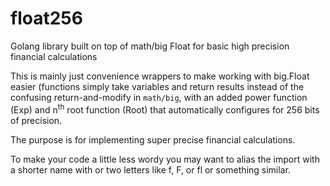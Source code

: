 # float256
Golang library built on top of math/big Float for basic high precision financial calculations

This is mainly just convenience wrappers to make working with big.Float easier (functions simply take variables and return results instead of the confusing return-and-modify in `math/big`, with an added power function (Exp) and n<sup>th</sup> root function (Root) that automatically configures for 256 bits of precision.

The purpose is for implementing super precise financial calculations.

To make your code a little less wordy you may want to alias the import with a shorter name with or two letters like f, F, or fl or something similar.